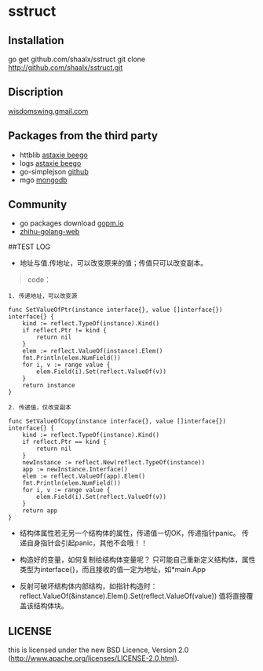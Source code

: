 sstruct
=======


## Installation


go get github.com/shaalx/sstruct
git clone http://github.com/shaalx/sstruct.git


## Discription

[wisdomswing.gmail.com](wisdomswing.gmail.com)

## Packages from the third party

* httblib [astaxie beego](http://beego.me/)
* logs [astaxie beego](http://beego.me/)
* go-simplejson [github](https://github.com/)
* mgo [mongodb](http://www.mongodb.org/)

## Community

* go packages download [gopm.io](http://gopm.io)
* [zhihu-golang-web](http://zhihudaily.ahorn.me/)

##TEST LOG


* 地址与值.传地址，可以改变原来的值；传值只可以改变副本。

> code：

	1. 传递地址，可以改变源

	func SetValueOfPtr(instance interface{}, value []interface{}) interface{} {
		kind := reflect.TypeOf(instance).Kind()
		if reflect.Ptr != kind {
			return nil
		}
		elem := reflect.ValueOf(instance).Elem()
		fmt.Println(elem.NumField())
		for i, v := range value {
			elem.Field(i).Set(reflect.ValueOf(v))
		}
		return instance
	}

	2. 传递值，仅改变副本

	func SetValueOfCopy(instance interface{}, value []interface{}) interface{} {
		kind := reflect.TypeOf(instance).Kind()
		if reflect.Ptr == kind {
			return nil
		}
		newInstance := reflect.New(reflect.TypeOf(instance))
		app := newInstance.Interface()
		elem := reflect.ValueOf(app).Elem()
		fmt.Println(elem.NumField())
		for i, v := range value {
			elem.Field(i).Set(reflect.ValueOf(v))
		}
		return app
	}
* 结构体属性若无另一个结构体的属性，传递值一切OK，传递指针panic。
传递自身指针会引起panic，其他不会哦！！

* 构造好的变量，如何复制给结构体变量呢？ 只可能自己重新定义结构体，属性类型为interface{}，而且接收的值一定为地址，如*main.App

* 反射可破坏结构体内部结构，如指针构造时：
	reflect.ValueOf(&instance).Elem().Set(reflect.ValueOf(value))
	值将直接覆盖该结构体块。


## LICENSE

this is licensed under the new BSD Licence, Version 2.0
(http://www.apache.org/licenses/LICENSE-2.0.html).
